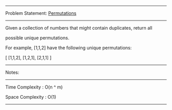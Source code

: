 ******************************************************************************
Problem Statement: [Permutations](https://leetcode.com/problems/permutations/)
******************************************************************************
Given a collection of numbers that might contain duplicates, return all 

possible unique permutations. 

For example,
[1,1,2] have the following unique permutations:

[
  [1,1,2],
  [1,2,1],
  [2,1,1]
]


******************************************************************************
Notes: 
******************************************************************************
Time Complexity : O(n ^ m)

Space Complexity : O(1)

******************************************************************************